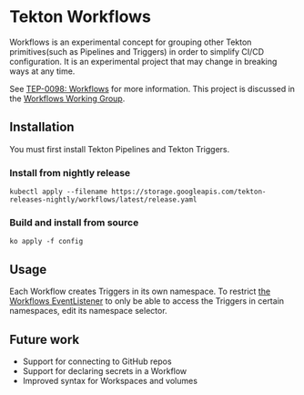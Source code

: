 # Tekton Workflows

Workflows is an experimental concept for grouping other Tekton primitives(such as Pipelines and Triggers) in order to simplify CI/CD configuration. 
It is an experimental project that may change in breaking ways at any time.

See [TEP-0098: Workflows](https://github.com/tektoncd/community/blob/main/teps/0098-workflows.md) for more information.
This project is discussed in the [Workflows Working Group](https://github.com/tektoncd/community/blob/main/working-groups.md#workflows).

## Installation

You must first install Tekton Pipelines and Tekton Triggers.

### Install from nightly release

```
kubectl apply --filename https://storage.googleapis.com/tekton-releases-nightly/workflows/latest/release.yaml
```

### Build and install from source

```
ko apply -f config
```

## Usage

Each Workflow creates Triggers in its own namespace.
To restrict [the Workflows EventListener](./config/workflows-el.yaml) to only be able to access the Triggers
in certain namespaces, edit its namespace selector.

## Future work
- Support for connecting to GitHub repos
- Support for declaring secrets in a Workflow
- Improved syntax for Workspaces and volumes
